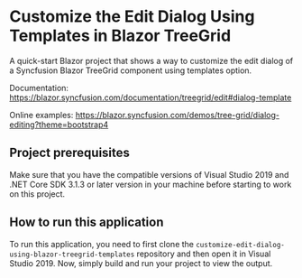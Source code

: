 # Customize the Edit Dialog Using Templates in Blazor TreeGrid
A quick-start Blazor project that shows a way to customize the edit dialog of a Syncfusion Blazor TreeGrid component using templates option.

Documentation: https://blazor.syncfusion.com/documentation/treegrid/edit#dialog-template

Online examples: https://blazor.syncfusion.com/demos/tree-grid/dialog-editing?theme=bootstrap4

## Project prerequisites
Make sure that you have the compatible versions of Visual Studio 2019 and .NET Core SDK 3.1.3 or later version in your machine before starting to work on this project.

## How to run this application
To run this application, you need to first clone the `customize-edit-dialog-using-blazor-treegrid-templates` repository and then open it in Visual Studio 2019. Now, simply build and run your project to view the output.

